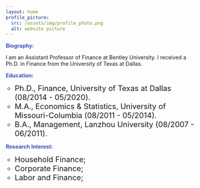 ```yaml
---
layout: home
profile_picture:
  src: /assets/img/profile_photo.png
  alt: website picture
---
```

<strong style="color:#3f51b5">Biography:</strong>

I am an Assistant Professor of Finance at Bentley University. I received a Ph.D. in Finance from the University of Texas at Dallas. 

<strong style="color:#3f51b5">Education:</strong>
<ul>
<li style="list-style-type:circle;font-size:20px">Ph.D., Finance, University of Texas at Dallas (08/2014 - 05/2020).</li>
<li style="list-style-type:circle;font-size:20px">M.A., Economics & Statistics, University of Missouri-Columbia (08/2011 - 05/2014).</li>
<li style="list-style-type:circle;font-size:20px">B.A., Management, Lanzhou University (08/2007 - 06/2011).</li>
</ul>

<strong style="color:#3f51b5">Research Interest:</strong>
<ul>
<li style="list-style-type:circle;font-size:20px">Household Finance;</li>
<li style="list-style-type:circle;font-size:20px">Corporate Finance;</li>
<li style="list-style-type:circle;font-size:20px">Labor and Finance;</li>  
</ul>
